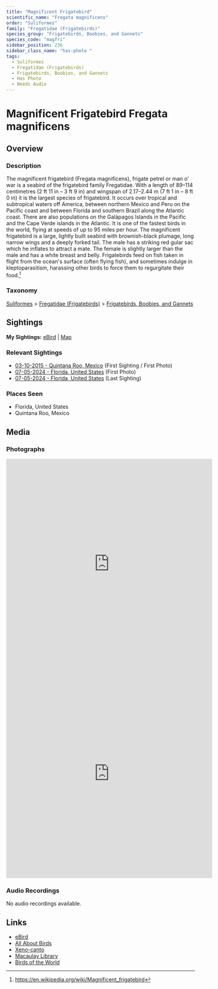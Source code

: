 ```yaml
---
title: "Magnificent Frigatebird"
scientific_name: "Fregata magnificens"
order: "Suliformes"
family: "Fregatidae (Frigatebirds)"
species_group: "Frigatebirds, Boobies, and Gannets"
species_code: "magfri"
sidebar_position: 236
sidebar_class_name: "has-photo "
tags: 
  - Suliformes
  - Fregatidae (Frigatebirds)
  - Frigatebirds, Boobies, and Gannets
  - Has Photo
  - Needs Audio
---
```


# Magnificent Frigatebird <span className='sci_name'>Fregata magnificens</span>

## Overview

### Description
The magnificent frigatebird (Fregata magnificens), frigate petrel or man o' war is a seabird of the frigatebird family Fregatidae. With a length of 89–114 centimetres (2 ft 11 in – 3 ft 9 in) and wingspan of 2.17–2.44 m (7 ft 1 in – 8 ft 0 in) it is the largest species of frigatebird. It occurs over tropical and subtropical waters off America, between northern Mexico and Peru on the Pacific coast and between Florida and southern Brazil along the Atlantic coast. There are also populations on the Galápagos Islands in the Pacific and the Cape Verde islands in the Atlantic. It is one of the fastest birds in the world, flying at speeds of up to 95 miles per hour.
The magnificent frigatebird is a large, lightly built seabird with brownish-black plumage, long narrow wings and a deeply forked tail. The male has a striking red gular sac which he inflates to attract a mate. The female is slightly larger than the male and has a white breast and belly. Frigatebirds feed on fish taken in flight from the ocean's surface (often flying fish), and sometimes indulge in kleptoparasitism, harassing other birds to force them to regurgitate their food.[^1]

[^1]: https://en.wikipedia.org/wiki/Magnificent_frigatebird

### Taxonomy
[Suliformes](/tags/suliformes) > [Fregatidae (Frigatebirds)](/tags/fregatidae-frigatebirds) > [Frigatebirds, Boobies, and Gannets](/tags/frigatebirds-boobies-and-gannets)


## Sightings

**My Sightings:** [eBird](https://ebird.org/lifelist?r=world&time=life&spp=magfri) | [Map](/map?species_code=magfri)

### Relevant Sightings

* [03-10-2015 - Quintana Roo, Mexico](https://ebird.org/checklist/S206239632) (First Sighting / First Photo)
* [07-05-2024 - Florida, United States](https://ebird.org/checklist/S185524319) (First Photo)
* [07-05-2024 - Florida, United States](https://ebird.org/checklist/S185524319) (Last Sighting)

### Places Seen

* Florida, United States
* Quintana Roo, Mexico



## Media
### Photographs
<iframe src="https://macaulaylibrary.org/asset/627874839/embed" width="550" height="560" frameborder="0" allowfullscreen></iframe>
<iframe src="https://macaulaylibrary.org/asset/627868077/embed" width="550" height="560" frameborder="0" allowfullscreen></iframe>

### Audio Recordings
No audio recordings available.

## Links
* [eBird](https://ebird.org/species/magfri) 
* [All About Birds](https://www.allaboutbirds.org/guide/magfri) 
* [Xeno-canto](https://www.xeno-canto.org/species/fregata-magnificens) 
* [Macaulay Library](https://search.macaulaylibrary.org/catalog?taxonCode=magfri&sort=rating_rank_desc)
* [Birds of the World](https://birdsoftheworld.org/bow/species/magfri)
